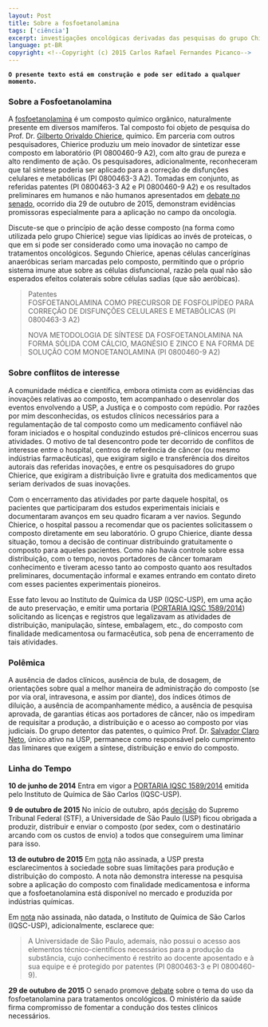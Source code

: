 ```yaml
---
layout: Post
title: Sobre a fosfoetanolamina
tags: ['ciência']
excerpt: investigações oncológicas derivadas das pesquisas do grupo Chierice
language: pt-BR
copyright: <!--Copyright (c) 2015 Carlos Rafael Fernandes Picanco-->
---
```

**`O presente texto está em construção e pode ser editado a qualquer momento.`**

### Sobre a Fosfoetanolamina

A [fosfoetanolamina](https://pt.wikipedia.org/wiki/Fosfoetanolamina) é um composto químico orgânico, naturalmente presente em diversos mamíferos. Tal composto foi objeto de pesquisa do Prof. Dr. [Gilberto Orivaldo Chierice](http://lattes.cnpq.br/8034254143160012), químico. Em parceria com outros pesquisadores, Chierice produziu um meio inovador de sintetizar esse composto em laboratório (PI 0800460-9 A2), com alto grau de pureza e alto rendimento de ação. Os pesquisadores, adicionalmente, reconheceram que tal sintese poderia ser aplicado para a correção de disfunções celulares e metabólicas (PI 0800463-3 A2). Tomadas em conjunto, as referidas patentes (PI 0800463-3 A2 e PI 0800460-9 A2) e os resultados preliminares em humanos e não humanos apresentados em [debate no senado](https://youtu.be/jLX0_bT8Gh0?t=37m31s), ocorrido dia 29 de outubro de 2015, demonstram evidências promissoras especialmente para a aplicação no campo da oncologia.

Discute-se que o princípio de ação desse composto (na forma como utilizada pelo grupo Chierice) segue vias lipídicas ao invés de proteicas, o que em si pode ser considerado como uma inovação no campo de tratamentos oncológicos. Segundo Chierice, apenas células canceríginas anaeróbicas seriam marcadas pelo composto, permitindo que o próprio sistema imune atue sobre as células disfuncional, razão pela qual não são esperados efeitos colaterais sobre células sadias (que são aeróbicas).

> Patentes   
> FOSFOETANOLAMINA COMO PRECURSOR DE FOSFOLIPÍDEO PARA CORREÇÃO DE DISFUNÇÕES CELULARES E METABÓLICAS (PI 0800463-3 A2)
>
> NOVA METODOLOGIA DE SÍNTESE DA FOSFOETANOLAMINA NA FORMA SÓLIDA COM CÁLCIO, MAGNÉSIO E ZINCO E NA FORMA DE SOLUÇÃO COM MONOETANOLAMINA (PI 0800460-9 A2) 

### Sobre conflitos de interesse

A comunidade médica e científica, embora otimista com as evidências das inovações relativas ao composto, tem acompanhado o desenrolar dos eventos envolvendo a USP, a Justiça e o composto com repúdio. Por razões por mim desconhecidas, os estudos clínicos necessários para a regulamentação de tal composto como um medicamento confiável não foram iniciados e o hospital conduzindo estudos pré-clínicos encerrou suas atividades. O motivo de tal desencontro pode ter decorrido de conflitos de interesse entre o hospital, centros de referência de câncer (ou mesmo indústrias farmacêuticas), que exigiram sigilo e transferência dos direitos autorais das referidas inovações, e entre os pesquisadores do grupo Chierice, que exigiram a distribuição livre e gratuita dos medicamentos que seriam derivados de suas inovações.

Com o encerramento das atividades por parte daquele hospital, os pacientes que participaram dos estudos experimentais iniciais e documentaram avanços em seu quadro ficaram a ver navios. Segundo Chierice, o hospital passou a recomendar que os pacientes solicitassem o composto diretamente em seu laboratório. O grupo Chierice, diante dessa situação, tomou a decisão de continuar distribuindo gratuitamente o composto para aqueles pacientes. Como não havia controle sobre essa distribuição, com o tempo, novos portadores de câncer tomaram conhecimento e tiveram acesso tanto ao composto quanto aos resultados preliminares, documentação informal e exames entrando em contato direto com esses pacientes experimentais pioneiros.

Esse fato levou ao Instituto de Química da USP (IQSC-USP), em uma ação de auto preservação, e emitir uma portaria ([PORTARIA IQSC 1589/2014](http://www5.iqsc.usp.br/files/2015/09/Portaria-distribuicao-de-medicamentos.pdf)) solicitando as licenças e registros que legalizavam as atividades de distribuição, manipulação, síntese, embalagem, etc., do composto com finalidade medicamentosa ou farmacêutica, sob pena de encerramento de tais atividades.

### Polêmica

A ausência de dados clínicos, ausência de bula, de dosagem, de orientações sobre qual a melhor maneira de administração do composto (se por via oral, intravesona, e assim por diante), dos índices ótimos de diluição, a ausência de acompanhamente médico, a ausência de pesquisa aprovada, de garantias éticas aos portadores de câncer, não os impediram de requisitar a produção, a distribuição e o acesso ao composto por vias judiciais. Do grupo detentor das patentes, o químico Prof. Dr. [Salvador Claro Neto](http://lattes.cnpq.br/7471848074648888), único ativo na USP, permanece como responsável pelo cumprimento das liminares que exigem a síntese, distribuição e envio do composto.

### Linha do Tempo

**10 de junho de 2014**
Entra em vigor a [PORTARIA IQSC 1589/2014](http://www5.iqsc.usp.br/files/2015/09/Portaria-distribuicao-de-medicamentos.pdf) emitida pelo Instituto de Química de São Carlos (IQSC-USP).

**9 de outubro de 2015**
No início de outubro, após [decisão](http://www.stf.jus.br/portal/cms/verNoticiaDetalhe.asp?idConteudo=301441) do Supremo Tribunal Federal (STF), a Universidade de São Paulo (USP) ficou obrigada a produzir, distribuir e enviar o composto (por sedex, com o destinatário arcando com os custos de envio) a todos que conseguirem uma liminar para isso. 

**13 de outubro de 2015**
Em [nota](http://www5.usp.br/99485/usp-divulga-comunicado-sobre-a-substancia-fosfoetanolamina/) não assinada, a USP presta esclarecimentos à sociedade sobre suas limitações para produção e distribuição do composto. A nota não demonstra interesse na pesquisa sobre a aplicação do composto com finalidade medicamentosa e informa que a fosfoetanolamina está disponível no mercado e produzida por indústrias químicas. 

Em [nota](http://www5.iqsc.usp.br/esclarecimentos-a-sociedade/) não assinada, não datada, o Instituto de Química de São Carlos (IQSC-USP), adicionalmente, esclarece que:

> A Universidade de São Paulo, ademais, não possui o acesso aos elementos técnico-científicos necessários para a produção da substância, cujo conhecimento é restrito ao docente aposentado e à sua equipe e é protegido por patentes (PI 0800463-3 e PI 0800460-9).

**29 de outubro de 2015**
O senado promove [debate](https://youtu.be/jLX0_bT8Gh0?t=37m31s) sobre o tema do uso da fosfoetanolamina para tratamentos oncológicos. O ministério da saúde firma compromisso de fomentar a condução dos testes clínicos necessários.